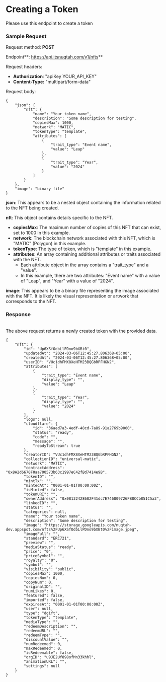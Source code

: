 # Creating a Token

Please use this endpoint to create a token

### &#x20;Sample Request



Request method: **POST**

Endpoint**: https://api.itsnuqtah.com/v1/nfts**

Request headers:&#x20;

* **Authorization**: "apiKey YOUR\_API\_KEY"
* **Content-Type:** "multipart/form-data"

Request body:

```postman_json
{
    "json": {
        "nft": {
            "name": "Your token name",
            "description": "Some description for testing",
            "copiesMax": 1000,
            "network": "MATIC",
            "tokenType": "template",
            "attributes": [
                {
                    "trait_type": "Event name",
                    "value": "Leap"
                },
                {
                    "trait_type": "Year",
                    "value": "2024"
                }
            ]
        }
    },
    "image": "binary file"
}
```

**json**: This appears to be a nested object containing the information related to the NFT being created.

**nft**: This object contains details specific to the NFT.

* **copiesMax**: The maximum number of copies of this NFT that can exist, set to 1000 in this example.
* **network**: The blockchain network associated with this NFT, which is "MATIC" (Polygon) in this example.
* **tokenType**: The type of token, which is "template" in this example.
* **attributes**: An array containing additional attributes or traits associated with the NFT.
  * Each attribute object in the array contains a "trait\_type" and a "value".
  * In this example, there are two attributes: "Event name" with a value of "Leap", and "Year" with a value of "2024".

**image**: This appears to be a binary file representing the image associated with the NFT. It is likely the visual representation or artwork that corresponds to the NFT.

### &#x20;Response

\
The above request returns a newly created token with the provided data.&#x20;

```
{
    "nft": {
        "id": "Up6XSfOdbLlPDno9bXBt0",
        "updatedAt": "2024-03-06T12:45:27.806368+05:00",
        "createdAt": "2024-03-06T12:45:27.806368+05:00",
        "userID": "VUc1dhFMX8XeHTM23BQGbRPFHGN2",
        "attributes": [
            {
                "trait_type": "Event name",
                "display_type": "",
                "value": "Leap"
            },
            {
                "trait_type": "Year",
                "display_type": "",
                "value": "2024"
            }
        ],
        "logs": null,
        "cloudflare": {
            "id": "36aed7a3-4edf-48cd-7a89-91a2769b9000",
            "status": "ready",
            "code": "",
            "message": "",
            "readyToStream": true
        },
        "creatorID": "VUc1dhFMX8XeHTM23BQGbRPFHGN2",
        "collectionID": "universal-matic",
        "network": "MATIC",
        "contractAddress": "0x8A2d6670F0aa700573b63c1997eC42fBd7414e9B",
        "tokenID": "",
        "mintTx": "",
        "mintedAt": "0001-01-01T00:00:00Z",
        "isMinted": false,
        "tokenURI": "",
        "ownerAddress": "0x08132428682F41dc7E746809726FB8CCb851C5a3",
        "linkedID": "",
        "status": "",
        "categories": null,
        "name": "Your token name",
        "description": "Some description for testing",
        "image": "https://storage.googleapis.com/nuqtah-dev.appspot.com/nfts%2FUp6XSfOdbLlPDno9bXBt0%2Fimage.jpeg",
        "imageFull": "",
        "standard": "ERC721",
        "preview": "",
        "mediaStatus": "ready",
        "price": "0",
        "priceSymbol": "",
        "royalty": "0",
        "symbol": "",
        "visibility": "public",
        "copiesMax": 1000,
        "copiesNum": 0,
        "copyNum": 0,
        "originalID": "",
        "numLikes": 0,
        "featured": false,
        "imported": false,
        "expiresAt": "0001-01-01T00:00:00Z",
        "user": null,
        "type": "dgift",
        "tokenType": "template",
        "mediaType": "",
        "redeemDescription": "",
        "redeemURL": "",
        "redeemType": "",
        "discountValue": "",
        "numRedeemed": 0,
        "maxRedeemed": 0,
        "isRedeemable": false,
        "orgID": "u9JE2Uf898ofMn33khhl",
        "animationURL": "",
        "settings": null
    }
}
```
